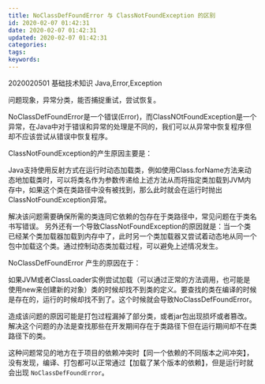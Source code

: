```yaml
---
title: NoClassDefFoundError 与 ClassNotFoundException 的区别
id: 2020-02-07 01:42:31
date: 2020-02-07 01:42:31
updated: 2020-02-07 01:42:31
categories:
tags:
keywords:
---
```



2020020501
基础技术知识
Java,Error,Exception



<!-- more -->


问题现象，异常分类，能否捕捉重试，尝试恢复。

NoClassDefFoundError是一个错误(Error)，而ClassNOtFoundException是一个异常，在Java中对于错误和异常的处理是不同的，我们可以从异常中恢复程序但却不应该尝试从错误中恢复程序。

ClassNotFoundException的产生原因主要是：

Java支持使用反射方式在运行时动态加载类，例如使用Class.forName方法来动态地加载类时，可以将类名作为参数传递给上述方法从而将指定类加载到JVM内存中，如果这个类在类路径中没有被找到，那么此时就会在运行时抛出ClassNotFoundException异常。

解决该问题需要确保所需的类连同它依赖的包存在于类路径中，常见问题在于类名书写错误。
另外还有一个导致ClassNotFoundException的原因就是：当一个类已经某个类加载器加载到内存中了，此时另一个类加载器又尝试着动态地从同一个包中加载这个类。通过控制动态类加载过程，可以避免上述情况发生。

NoClassDefFoundError 产生的原因在于：

如果JVM或者ClassLoader实例尝试加载（可以通过正常的方法调用，也可能是使用new来创建新的对象）类的时候却找不到类的定义。要查找的类在编译的时候是存在的，运行的时候却找不到了。这个时候就会导致NoClassDefFoundError。

造成该问题的原因可能是打包过程漏掉了部分类，或者jar包出现损坏或者篡改。解决这个问题的办法是查找那些在开发期间存在于类路径下但在运行期间却不在类路径下的类。

这种问题常见的地方在于项目的依赖冲突时【同一个依赖的不同版本之间冲突】，没有发现，编译、打包都可以正常通过【加载了某个版本的依赖】，但是运行时就会出现 `NoClassDefFoundError`。


